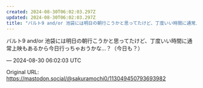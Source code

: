 ```yaml
---
created: 2024-08-30T06:02:03.297Z
updated: 2024-08-30T06:02:03.297Z
title: "バルト9 and/or 池袋には明日の朝行こうかと思ってたけど、丁度いい時間に通常上映もあるから今日行っちゃおうかな…？（今日も？）[...]"
---
```


<p>バルト9 and/or 池袋には明日の朝行こうかと思ってたけど、丁度いい時間に通常上映もあるから今日行っちゃおうかな…？（今日も？）</p>

&mdash; 2024-08-30 06:02:03 UTC

Original URL: https://mastodon.social/@sakuramochi0/113049450793693982
